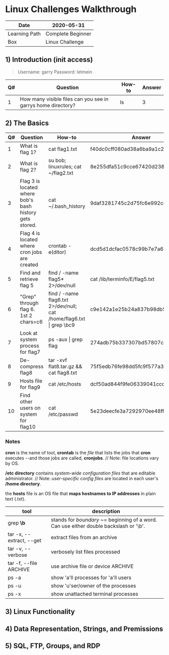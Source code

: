 # Linux Challenges Walkthrough

Date          | 2020-05-31          |
--------------|---------------------|
Learning Path | Complete Beginner   |
Box           | Linux Challenge     |

## 1) Introduction (init access)

>Username: garry
>Password: letmein

Q# | Question | How-to | Answer |
---|----------|--------|--------|
1  | How many visible files can you see in garrys home directory? | ls | 3 |

## 2) The Basics

Q# | Question | How-to | Answer |
---|----------|--------|--------|
1  | What is flag 1? | cat flag1.txt | f40dc0cff080ad38a6ba9a1c2c038b2c |
2  | What is flag 2? | su bob; linuxrules; cat ~/flag2.txt | 8e255dfa51c9cce67420d2386cede596 |
3  | Flag 3 is located where bob's bash history gets stored. | cat ~/.bash_history | 9daf3281745c2d75fc6e992ccfdedfcd |
4  | Flag 4 is located where cron jobs are created | crontab -e(ditor) | dcd5d1dcfac0578c99b7e7a6437827f3 |
5  | Find and retrieve flag 5 | find / -name flag5\* 2>/dev/null | cat /lib/terminfo/E/flag5.txt | bd8f33216075e5ba07c9ed41261d1703 |
6  | "Grep" through flag 6. 1st 2 chars=c6 | find / -name flag6.txt 2>/dev/null; cat /home/flag6.txt \| grep \\bc9 | c9e142a1e25b24a837b98db589b08be5 |
7  | Look at system process for flag7 | ps -aux \| grep flag | 274adb75b337307bd57807c005ee6358 | 274adb75b337307bd57807c005ee6358 |
8  | De-compress flag8 | tar -xvf flat8.tar.gz && cat flag8.txt | 75f5edb76fe98dd5fc9f577a3f5de9bc |
9  | Hosts file for flag9 | cat /etc/hosts | dcf50ad844f9fe06339041ccc0d6e280 |
10 | Find other users on system for flag10 | cat /etc/passwd | 5e23deecfe3a7292970ee48ff1b6d00c |

### Notes

**cron** is the name of tool, **crontab** is the *file* that lists the jobs that **cron** executes --and those jobs are called, **cronjobs**.  // Note: file locations vary by OS.

**/etc directory** contains *system-wide configuration files* that are editable administrator.  // Note: *user-specific config files* are located in each user's **/home directory**.

the **hosts** file is an OS file that **maps hostnames to IP addresses** in plain text (.txt).

tool                     | description   |
-------------------------|---------------|
grep **\\b**             | stands for *boundary* ~= beginning of a word.  Can use either double backslash or '\b'. |
tar -x, --extract, --get | extract files from an archive        |
tar -v, --verbose        | verbosely list files processed       |
tar -f, --file ARCHIVE   | use archive file or device ARCHIVE   |
ps -a                    | show 'a'll processes for 'a'll users |
ps -u                    | show 'u'ser/owner of the processes   |
ps -x                    | show unattached terminal processes   |


## 3) Linux Functionality


## 4) Data Representation, Strings, and Premissions


## 5) SQL, FTP, Groups, and RDP




